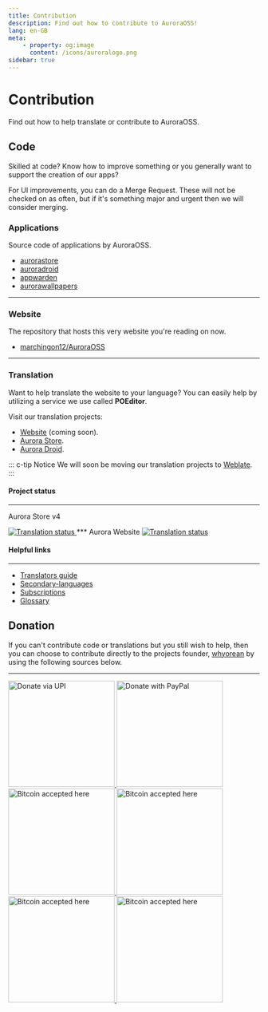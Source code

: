 ```yaml
---
title: Contribution
description: Find out how to contribute to AuroraOSS!
lang: en-GB
meta:
    - property: og:image
      content: /icons/auroralogo.png
sidebar: true
---
```


# Contribution

Find out how to help translate or contribute to AuroraOSS.

## Code <code-icon color="#0aff50" />

Skilled at code? Know how to improve something or you generally want to support the creation of our apps?

For UI improvements, you can do a Merge Request. These will not be checked on as often, but if it's something major and urgent then we will consider merging.

### Applications <apps-icon color="#ff0040" />

Source code of applications by AuroraOSS.

-   [aurorastore](https://gitlab.com/auroraoss/aurorastore)
-   [auroradroid](https://gitlab.com/auroraoss/auroradroid)
-   [appwarden](https://gitlab.com/auroraoss/appwarden)
-   [aurorawallpapers](https://gitlab.com/auroraoss/aurorawallpapers)

---

### Website <brand-html5-icon color="#ff6421" />

The repository that hosts this very website you're reading on now.

-   [marchingon12/AuroraOSS](https://github.com/marchingon12/AuroraOSS)

---

### Translation <language-icon color="#72e8f7" />

Want to help translate the website to your language? You can easily help by utilizing a service we use called **POEditor**.

Visit our translation projects:

-   [Website](https://poeditor.com/join/project/54swaCpFXJ) (coming soon).
-   [Aurora Store](https://poeditor.com/join/project/54swaCpFXJ).
-   [Aurora Droid](https://poeditor.com/join/project/a9lzT3YrI4).

::: c-tip Notice
We will soon be moving our translation projects to [Weblate](https://hosted.weblate.org).
:::

#### Project status
***
Aurora Store v4

<a href="https://hosted.weblate.org/engage/aurora-store/">
	<img src="https://hosted.weblate.org/widgets/aurora-store/-/aurorastore-translations/multi-auto.svg" alt="Translation status" />
</a>
***
Aurora Website

<a href="https://hosted.weblate.org/engage/aurora-store/">
	<img src="https://hosted.weblate.org/widgets/aurora-store/-/aurorastore-translations/multi-auto.svg" alt="Translation status" />
</a>

#### Helpful links

---

- [Translators guide](https://docs.weblate.org/en/latest/user/translating.html)
- [Secondary-languages](https://docs.weblate.org/en/latest/user/profile.html#secondary-languages)
- [Subscriptions](https://docs.weblate.org/en/latest/user/profile.html#subscriptions)
- [Glossary](https://docs.weblate.org/en/latest/user/translating.html#glossary)

## Donation <coin-icon color="#ffc414" />

If you can't contribute code or translations but you still wish to help, then you can choose to contribute directly to the projects founder, [whyorean](https://gitlab.com/whyorean/) by using the following sources below.

---

<a href="/contribution/UPI/">
	<img style="border:0px;width:213px;" src="/assets/upibutton.png" alt="Donate via UPI" />
</a>
<a href="http://www.paypal.me/AuroraDev" target="_blank" rel="noopener">
	<img style="border:0px;width:213px;" src="/assets/paypalbutton.png" alt="Donate with PayPal" />
</a>
<a href="https://liberapay.com/whyorean/" target="_blank" rel="noopener">
	<img style="border:0px;width:213px;" src="/assets/liberapaybutton.png" alt="Bitcoin accepted here" />
</a>

<a href="/contribution/BTC/" >
	<img style="border:0px;width:213px;" src="/assets/bitcoinbutton.png" alt="Bitcoin accepted here" />
</a>
<a href="/contribution/BCH/" >
	<img style="border:0px;width:213px;" src="/assets/btcashbutton.png" alt="Bitcoin accepted here" />
</a>
<a href="/contribution/ETH/" >
	<img style="border:0px;width:213px;" src="/assets/etherumbutton.png" alt="Bitcoin accepted here" />
</a>
